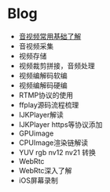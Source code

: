 # Blog
* [音视频常用基础了解](https://github.com/Newangle123/Blog/blob/master/Blog/%E9%9F%B3%E8%A7%86%E9%A2%91/%E9%9F%B3%E8%A7%86%E9%A2%91%E5%B8%B8%E7%94%A8%E5%9F%BA%E7%A1%80%E4%BA%86%E8%A7%A3.md)
* 音视频采集
* 视频存储
* 视频裁剪拼接，音频处理
* 视频编解码软编
* 视频编解码硬编
* RTMP协议的使用
* ffplay源码流程梳理
* IJKPlayer解读
* IJKPlayer https等协议添加
* GPUimage
* CPUImage渲染链解读
* YUV rgb nv12 nv21 转换
* WebRtc
* WebRtc深入了解
* iOS屏幕录制
